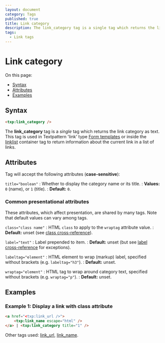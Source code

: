 ```yaml
---
layout: document
category: Tags
published: true
title: Link category
description: The link_category tag is a single tag which returns the link category as text.
tags:
  - Link tags
---
```


# Link category

On this page:

* [Syntax](#syntax)
* [Attributes](#attributes)
* [Examples](#examples)

## Syntax

~~~ html
<txp:link_category />
~~~

The **link_category** tag is a *single* tag which returns the link category as text. This tag is used in Textpattern 'link' type [Form templates](https://docs.textpattern.io/themes/form-templates-explained) or inside the [linklist](linklist) container tag to return information about the current link in a list of links.

## Attributes

Tag will accept the following attributes (**case-sensitive**):

`title="boolean"`
: Whether to display the category name or its title.
: **Values:** `0` (name), or `1` (title).
: **Default:** `0`.

### Common presentational attributes

These attributes, which affect presentation, are shared by many tags. Note that default values can vary among tags.

`class="class name"`
: HTML `class` to apply to the `wraptag` attribute value.
: **Default:** unset (see [class cross-reference](https://docs.textpattern.io/tags/tag-attributes-cross-reference#class)).

`label="text"`
: Label prepended to item.
: **Default:** unset (but see [label cross-reference](https://docs.textpattern.io/tags/tag-attributes-cross-reference#label) for exceptions).

`labeltag="element"`
: HTML element to wrap (markup) label, specified without brackets (e.g. `labeltag="h3"`).
: **Default:** unset.

`wraptag="element"`
: HTML tag to wrap around category text, specified without brackets (e.g. `wraptag="p"`).
: **Default:** unset.

## Examples

### Example 1: Display a link with class attribute

~~~ html
<a href="<txp:link_url />">
    <txp:link_name escape="html" />
</a> | <txp:link_category title="1" />
~~~

Other tags used: [link_url](link_url), [link_name](link_name).
